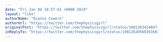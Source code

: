 ```yaml
---
date: "Fri Jan 04 18:57:41 +0000 2019"
layout: "like"
authorName: "Dianna Cowern"
authorUrl: "https://twitter.com/thephysicsgirl"
originalPost: "https://twitter.com/thephysicsgirl/status/1081263414847115264"
inReplyTo: "https://twitter.com/thephysicsgirl/status/1081263056838160384"
---
```

